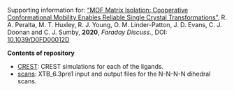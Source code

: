 Supporting information for: [“MOF Matrix Isolation: Cooperative Conformational Mobility Enables Reliable Single Crystal Transformations”](https://doi.org/10.1039/D0FD00012D), R. A. Peralta, M. T. Huxley, R. J. Young, O. M. Linder-Patton, J. D. Evans, C. J. Doonan and C. J. Sumby, **2020**, _Faraday Discuss._, DOI: [10.1039/D0FD00012D](https://doi.org/10.1039/D0FD00012D)

**Contents of repository**

- [CREST](CREST): CREST simulations for each of the ligands. 
- [scans](scans): XTB_6.3pre1 input and output files for the N-N-N-N dihedral scans.